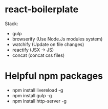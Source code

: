 # react-boilerplate

Stack:
  - gulp 
  - browserify (Use Node.Js modules system)
  - watchify (Update on file changes)
  - reactify (JSX -> JS)
  - concat  (concat css files)

# Helpful npm packages

- npm install livereload -g
- npm install gulp -g
- npm install http-server -g
